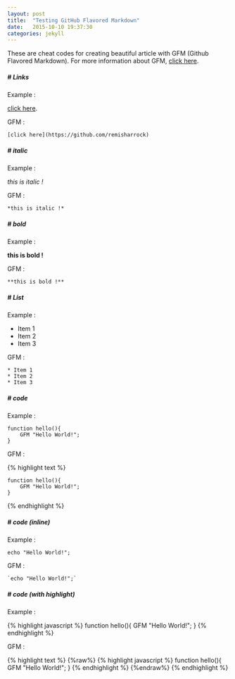 ```yaml
---
layout: post
title:  "Testing GitHub Flavored Markdown"
date:   2015-10-10 19:37:30
categories: jekyll
---
```

These are cheat codes for creating beautiful article with GFM (Github Flavored Markdown).
For more information about GFM, [click here](https://help.github.com/articles/github-flavored-markdown/).

##### # Links

Example :

[click here](https://github.com/remisharrock).

GFM :

```
[click here](https://github.com/remisharrock)
```


##### # italic

Example :

*this is italic !*

GFM :

```
*this is italic !*
```


##### # bold

Example :

**this is bold !**

GFM :

```
**this is bold !**
```


##### # List

Example :

* Item 1
* Item 2
* Item 3

GFM :

```
* Item 1
* Item 2
* Item 3
```


##### # code

Example :

```
function hello(){
	GFM "Hello World!";
}
```

GFM :

{% highlight text %}
```
function hello(){
	GFM "Hello World!";
}
```
{% endhighlight %}


##### # code (inline)

Example :

`echo "Hello World!";`

GFM :

````
`echo "Hello World!";`
````


##### # code (with highlight)

Example :

{% highlight javascript %}
function hello(){
	GFM "Hello World!";
}
{% endhighlight %}

GFM :

{% highlight text %}
{%raw%}
{% highlight javascript %}
function hello(){
	GFM "Hello World!";
}
{% endhighlight %}
{%endraw%}
{% endhighlight %}
